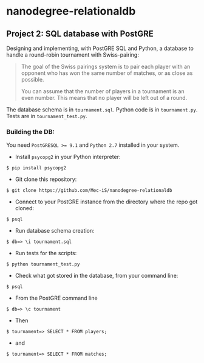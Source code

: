 # nanodegree-relationaldb

## Project 2: SQL database with PostGRE
Designing and implementing, with PostGRE SQL and Python, a database to handle a round-robin tournament with Swiss-pairing:

>The goal of the Swiss pairings system is to pair each player with an opponent who has won the same number of matches, or as close as possible.
>
>You can assume that the number of players in a tournament is an even number. This means that no player will be left out of a round.

The database schema is in `tournament.sql`. Python code is in `tournament.py`. Tests are in `tournament_test.py`.


### Building the DB:

You need `PostGRESQL >= 9.1` and `Python 2.7` installed in your system.


- Install `psycopg2` in your Python interpreter:

`$ pip install psycopg2`

- Git clone this repository:

`$ git clone https://github.com/Mec-iS/nanodegree-relationaldb`

- Connect to your PostGRE instance from the directory where the repo got cloned:

`$ psql`

- Run database schema creation:

`$ db=> \i tournament.sql`

- Run tests for the scripts:

`$ python tournament_test.py`

- Check what got stored in the database, from your command line:

`$ psql` 

- From the PostGRE command line

`$ db=> \c tournament`


- Then

`$ tournament=> SELECT * FROM players;`

- and

`$ tournament=> SELECT * FROM matches;`

